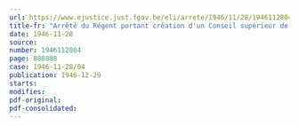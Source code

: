 ```yaml
---
url: https://www.ejustice.just.fgov.be/eli/arrete/1946/11/28/1946112804/justel
title-fr: "Arrêté du Régent portant création d'un Conseil supérieur de la famille au ministère de la santé publique et de la famille"
date: 1946-11-28
source:
number: 1946112804
page: 888888
case: 1946-11-28/04
publication: 1946-12-29
starts:
modifies:
pdf-original:
pdf-consolidated:
---
```


